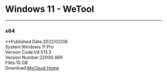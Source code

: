 # Windows 11 - WeTool
----
### x64
**Published Date:2022/02/08   
System:Windows 11 Pro   
Version Code:V4.513.3   
Version Number:22000.469   
Files:10 GB   
Download:[MyCloud Home](https://home.mycloud.com/action/share/edc25853-df35-48b9-9462-6a59c8527a75)
